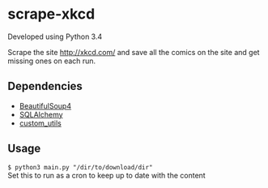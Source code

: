 # scrape-xkcd

Developed using Python 3.4

Scrape the site http://xkcd.com/ and save all the comics on the site and get missing ones on each run.

## Dependencies
- [BeautifulSoup4](https://pypi.python.org/pypi/beautifulsoup4)
- [SQLAlchemy](https://pypi.python.org/pypi/SQLAlchemy)
- [custom_utils](https://xnet.serverx.co/git/xtream1101/custom-utils)

## Usage
`$ python3 main.py "/dir/to/download/dir"`  
Set this to run as a cron to keep up to date with the content

